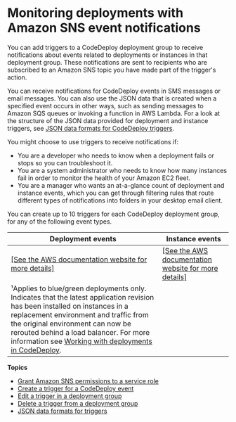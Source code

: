 # Monitoring deployments with Amazon SNS event notifications<a name="monitoring-sns-event-notifications"></a>

You can add triggers to a CodeDeploy deployment group to receive notifications about events related to deployments or instances in that deployment group\. These notifications are sent to recipients who are subscribed to an Amazon SNS topic you have made part of the trigger's action\. 

You can receive notifications for CodeDeploy events in SMS messages or email messages\. You can also use the JSON data that is created when a specified event occurs in other ways, such as sending messages to Amazon SQS queues or invoking a function in AWS Lambda\. For a look at the structure of the JSON data provided for deployment and instance triggers, see [JSON data formats for CodeDeploy triggers](monitoring-sns-event-notifications-json-format.md)\.

You might choose to use triggers to receive notifications if:
+ You are a developer who needs to know when a deployment fails or stops so you can troubleshoot it\.
+ You are a system administrator who needs to know how many instances fail in order to monitor the health of your Amazon EC2 fleet\.
+ You are a manager who wants an at\-a\-glance count of deployment and instance events, which you can get through filtering rules that route different types of notifications into folders in your desktop email client\. 

You can create up to 10 triggers for each CodeDeploy deployment group, for any of the following event types\.


| Deployment events | Instance events | 
| --- | --- | 
|  [\[See the AWS documentation website for more details\]](http://docs.aws.amazon.com/codedeploy/latest/userguide/monitoring-sns-event-notifications.html)  |  [\[See the AWS documentation website for more details\]](http://docs.aws.amazon.com/codedeploy/latest/userguide/monitoring-sns-event-notifications.html)  | 
| ¹Applies to blue/green deployments only\. Indicates that the latest application revision has been installed on instances in a replacement environment and traffic from the original environment can now be rerouted behind a load balancer\. For more information see [Working with deployments in CodeDeploy](deployments.md)\. | 

**Topics**
+ [Grant Amazon SNS permissions to a service role](monitoring-sns-event-notifications-permisssions.md)
+ [Create a trigger for a CodeDeploy event](monitoring-sns-event-notifications-create-trigger.md)
+ [Edit a trigger in a deployment group](monitoring-sns-event-notifications-edit-trigger.md)
+ [Delete a trigger from a deployment group](monitoring-sns-event-notifications-delete-trigger.md)
+ [JSON data formats for triggers](monitoring-sns-event-notifications-json-format.md)